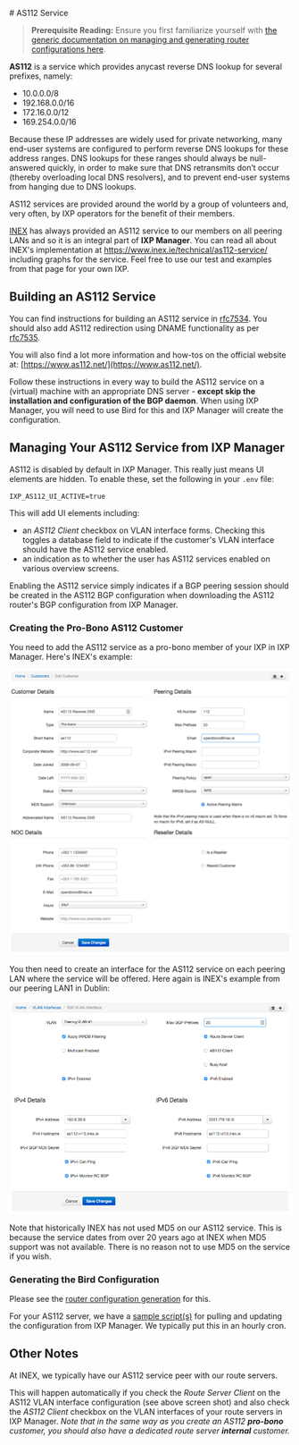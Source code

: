 # AS112 Service

> **Prerequisite Reading:** Ensure you first familiarize yourself with [the generic documentation on managing and generating router configurations here](routers.md).

**AS112** is a service which provides anycast reverse DNS lookup for several prefixes, namely:

* 10.0.0.0/8
* 192.168.0.0/16
* 172.16.0.0/12
* 169.254.0.0/16

Because these IP addresses are widely used for private networking, many end-user systems are configured to perform reverse DNS lookups for these address ranges.  DNS lookups for these ranges should always be null-answered quickly, in order to make sure that DNS retransmits don’t occur (thereby overloading local DNS resolvers), and to prevent end-user systems from hanging due to DNS lookups.

AS112 services are provided around the world by a group of volunteers and, very often, by IXP operators for the benefit of their members.

[INEX](https://www.inex.ie/) has always provided an AS112 service to our members on all peering LANs and so it is an integral part of **IXP Manager**. You can read all about INEX's implementation at https://www.inex.ie/technical/as112-service/ including graphs for the service. Feel free to use our test and examples from that page for your own IXP.

## Building an AS112 Service

You can find instructions for building an AS112 service in [rfc7534](https://tools.ietf.org/html/rfc7534). You should also add AS112 redirection using DNAME functionality as per [rfc7535](https://tools.ietf.org/html/rfc7535).

You will also find a lot more information and how-tos on the official website at: [https://www.as112.net/](https://www.as112.net/).

Follow these instructions in every way to build the AS112 service on a (virtual) machine with an appropriate DNS server - **except skip the installation and configuration of the BGP daemon**. When using IXP Manager, you will need to use Bird for this and IXP Manager will create the configuration.

## Managing Your AS112 Service from IXP Manager

AS112 is disabled by default in IXP Manager. This really just means UI elements are hidden. To enable these, set the following in your `.env` file:

```
IXP_AS112_UI_ACTIVE=true
```

This will add UI elements including:

* an *AS112 Client* checkbox on VLAN interface forms. Checking this toggles a database field to indicate if the customer's VLAN interface should have the AS112 service enabled.
* an indication as to whether the user has AS112 services enabled on various overview screens.

Enabling the AS112 service simply indicates if a BGP peering session should be created in the AS112 BGP configuration when downloading the AS112 router's BGP configuration from IXP Manager.

### Creating the Pro-Bono AS112 Customer

You need to add the AS112 service as a pro-bono member of your IXP in IXP Manager. Here's INEX's example:

![AS112 INEX Customer Entry](img/as112-inex-cust.png)

You then need to create an interface for the AS112 service on each peering LAN where the service will be offered. Here again is INEX's example from our peering LAN1 in Dublin:

![AS112 INEX VLAN Interface Entry](img/as112-inex-vli.png)

Note that historically INEX has not used MD5 on our AS112 service. This is because the service dates from over 20 years ago at INEX when MD5 support was not available. There is no reason not to use MD5 on the service if you wish.

### Generating the Bird Configuration

Please see the [router configuration generation](routers.md) for this.

For your AS112 server, we have a [sample script(s)](https://github.com/inex/IXP-Manager/tree/master/tools/runtime/as112) for pulling and updating the configuration from IXP Manager. We typically put this in an hourly cron.

## Other Notes

At INEX, we typically have our AS112 service peer with our route servers.

This will happen automatically if you check the *Route Server Client* on the AS112 VLAN interface configuration (see above screen shot) and also check the *AS112 Client* checkbox on the VLAN interfaces of your route servers in IXP Manager. *Note that in the same way as you create an AS112 __pro-bono__ customer, you should also have a dedicated route server __internal__ customer.*
